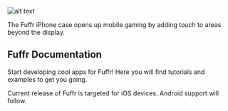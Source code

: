 ![alt text](http://fuffr.com/wp-content/uploads/2014/06/Welcome-screen.jpg "Fuffr")

The Fuffr iPhone case opens up mobile gaming by adding touch to areas beyond the display.

## Fuffr Documentation

Start developing cool apps for Fuffr! Here you will find tutorials and examples to get you going.

Current release of Fuffr is targeted for iOS devices. Android support will follow.
